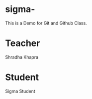 # sigma-
This is a Demo for Git and Github Class.

# Teacher
Shradha Khapra

# Student
Sigma Student


